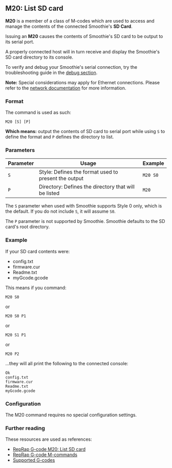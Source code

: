 
## M20: List SD card

**M20** is a member of a class of M-codes which are used to access and manage the contents of the connected Smoothie's **SD Card**.

Issuing an **M20** causes the contents of Smoothie's SD card to be output to its serial port.

A properly connected host will in turn receive and display the Smoothie's SD card directory to its console.

To verify and debug your Smoothie's serial connection, try the troubleshooting guide in the [debug section](troubleshooting).

<sl-alert variant="neutral" open>
  <sl-icon slot="icon" name="info-circle"></sl-icon>
  <strong>Note:</strong> Special considerations may apply for Ethernet connections. Please refer to the <a href="network">network documentation</a> for more information.
</sl-alert>

### Format

The command is used as such:

```gcode
M20 [S] [P]
```

**Which means:** output the contents of SD card to serial port while using `S` to define the format and `P` defines the directory to list.

### Parameters

| Parameter | Usage | Example |
| --------- | ----- | ------- |
| `S` | Style: Defines the format used to present the output | `M20 S0` |
| `P` | Directory: Defines the directory that will be listed | `M20` |

The `S` parameter when used with Smoothie supports Style 0 only, which is the default. If you do not include `S`, it will assume `S0`.

The `P` parameter is not supported by Smoothie. Smoothie defaults to the SD card's root directory.

### Example

If your SD card contents were:
- config.txt
- firmware.cur
- Readme.txt
- myGcode.gcode

This means if you command:

```gcode
M20 S0
```

or

```gcode
M20 S0 P1
```

or

```gcode
M20 S1 P1
```

or

```gcode
M20 P2
```

...they will all print the following to the connected console:

```
Ok
config.txt
firmware.cur
Readme.txt
myGcode.gcode
```

### Configuration

The M20 command requires no special configuration settings.

### Further reading

These resources are used as references:

- [RepRap G-code M20: List SD card](http://reprap.org/wiki/G-code#M20:_List_SD_card)
- [RepRap G-code M-commands](http://reprap.org/wiki/G-code#M-commands)
- [Supported G-codes](supported-g-codes)
